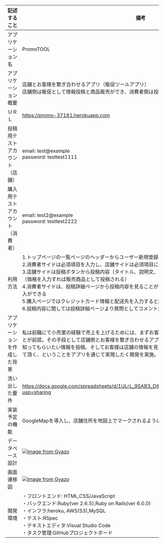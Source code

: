 | 記述すること                     | 備考                                                                                                                                                                                                                                                                                                                                                                                                                                                                                                                                                             | 
| -------------------------------- | ---------------------------------------------------------------------------------------------------------------------------------------------------------------------------------------------------------------------------------------------------------------------------------------------------------------------------------------------------------------------------------------------------------------------------------------------------------------------------------------------------------------------------------------------------------------- | 
| アプリケーション名               | PromoTOOL                                                                                                                                                                                                                                                                                                                                                                                                                                                                                                                                                        | 
| アプリケーション概要             | 店舗とお客様を繋ぎ合わせるアプリ（販促ツールアプリ）<br>店舗側は販促として情報投稿と商品販売ができ、消費者側は投稿物を確認、販売商品を購入ができる                                                                                                                                                                                                                                                                                                                                                                                                               | 
| ＵＲＬ                           | https://promo-37181.herokuapp.com                                                                                                                                                                                                                                                                                                                                                                                                                                                                                                                                | 
| 投稿用テストアカウント（店舗）   | email: test@example<br>password: testtest1111                                                                                                                                                                                                                                                                                                                                                                                                                                                                                                                    | 
| 購入用テストアカウント（消費者） | email: test2@example<br>password: testtest2222                                                                                                                                                                                                                                                                                                                                                                                                                                                                                                                   | 
| 利用方法                         | 1.トップページの一覧ページのヘッダーからユーザー新規登録を行う<br>2.消費者サイドは必須項目を入力し、店舗サイドは必須項目に追加して店舗情報を入力し登録<br>3.店舗サイドは投稿ボタンから投稿内容（タイトル、説明文、商品画像、カテゴリー、価格）を入力し投稿（価格を入力すれば販売商品として投稿される）<br>4.消費者サイドは、投稿詳細ページから投稿内容を見ることができ価格情報があるものは販売商品として購入ができる<br>5.購入ページではクレジットカード情報と配送先を入力すると購入ができる<br>6.投稿内容に関しては投稿詳細ページより質問としてコメントができる | 
| アプリケーションを作成した背景   | 私は前職にて小売業の経験で売上を上げるためには、まずお客様にお店のことを知ってもらいご来店頂くことが前提。その手段として店舗側とお客様を繋ぎ合わせるアプリを開発。店舗側がアピールとしてお客様に知ってもらいたい情報を投稿、そしてお客様は店舗の情報を見ることができ、興味を持ってもらいご来店して頂く、ということをアプリを通じて実現したく開発を実施。                                                                                                                                                                                                         | 
| 洗い出した要件                   | https://docs.google.com/spreadsheets/d/1ULrL_9SAB3_DIlozUyCwf1TKk5awRuarE7ZULiSD3yw/edit?usp=sharing                                                                                                                                                                                                                                                                                                                                                                                                                                                             | 
| 実装予定の機能                   | GoogleMapを導入し、店舗住所を地図上でマークされるように表示する（非同期通信を用いた実装）                                                                                                                                                                                                                                                                                                                                                                                                                                                                        | 
| データベース設計                 | [![Image from Gyazo](https://i.gyazo.com/ce2171055b8e22479c0c810aa770f851.png)](https://gyazo.com/ce2171055b8e22479c0c810aa770f851)                                                                                                                                                                                                                                                                                                                                                                                                                              | 
| 画面遷移図                       | [![Image from Gyazo](https://i.gyazo.com/3cdab1b1d7eb38b44d7ad8ca89641519.png)](https://gyazo.com/3cdab1b1d7eb38b44d7ad8ca89641519)                                                                                                                                                                                                                                                                                                                                                                                                                              | 
| 開発環境                         | ・フロントエンド: HTML,CSS/JavaScript<br>・バックエンド:Ruby(ver 2.6.5),Ruby on Rails(ver 6.0.0)<br>・インフラ:heroku, AWS(S3),MySQL<br>・テスト:RSpec<br>・テキストエディタ:Visual Studio Code<br>・タスク管理:GitHubプロジェクトボード                                                                                                                                                                                                                                                                                                                         | 